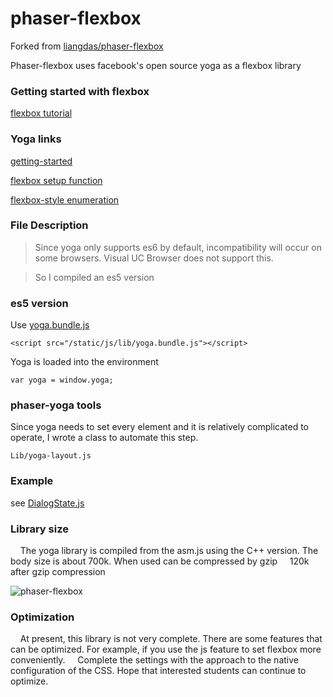 # phaser-flexbox

Forked from [liangdas/phaser-flexbox](https://github.com/liangdas/phaser-flexbox)

Phaser-flexbox uses facebook's open source yoga as a flexbox library


### Getting started with flexbox

[flexbox tutorial](http://www.ruanyifeng.com/blog/2015/07/flex-grammar.html)

### Yoga links

[getting-started](https://facebook.github.io/yoga/docs/getting-started/)

[flexbox setup function](https://github.com/facebook/yoga/blob/master/javascript/sources/Node.hh)

[flexbox-style enumeration](https://github.com/facebook/yoga/blob/master/javascript/sources/YGEnums.js)

### File Description

> Since yoga only supports es6 by default, incompatibility will occur on some browsers. Visual UC Browser does not support this.

> So I compiled an es5 version

### es5 version

Use [yoga.bundle.js](https://github.com/giulioprinaricotti/phaser-flexbox/blob/master/lib/yoga.bundle.js)

    <script src="/static/js/lib/yoga.bundle.js"></script>

Yoga is loaded into the environment

    var yoga = window.yoga;

### phaser-yoga tools

Since yoga needs to set every element and it is relatively complicated to operate, I wrote a class to automate this step.

    Lib/yoga-layout.js

### Example

see [DialogState.js](https://github.com/giulioprinaricotti/phaser-flexbox/blob/master/DialogState.js)

### Library size

    The yoga library is compiled from the asm.js using the C++ version. The body size is about 700k. When used can be compressed by gzip
    120k after gzip compression

![phaser-flexbox](https://github.com/liangdas/phaser-flexbox/blob/master/demo.png)

### Optimization

    At present, this library is not very complete. There are some features that can be optimized. For example, if you use the js feature to set flexbox more conveniently.
    Complete the settings with the approach to the native configuration of the CSS. Hope that interested students can continue to optimize.
